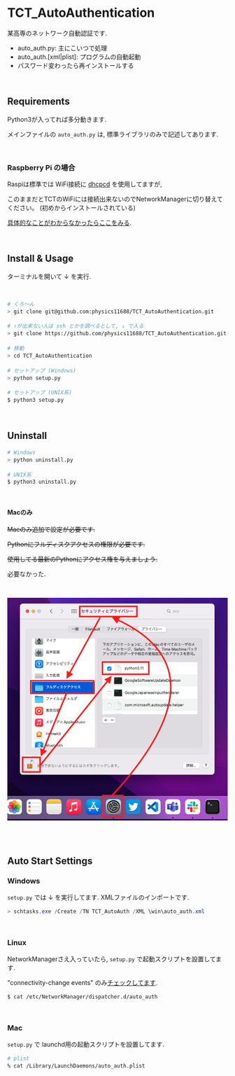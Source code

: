 # TCT_AutoAuthentication
某高専のネットワーク自動認証です.

- auto_auth.py: 主にこいつで処理<br>
- auto_auth.[xml|plist]: プログラムの自動起動<br>
- パスワード変わったら再インストールする

<br>

## Requirements
Python3が入ってれば多分動きます.

メインファイルの `auto_auth.py` は, 標準ライブラリのみで記述してあります.

<br>

### Raspberry Pi の場合
Raspiは標準では WiFi接続に [dhcpcd](https://wiki.archlinux.jp/index.php/Dhcpcd) を使用してますが, 

このままだとTCTのWiFiには接続出来ないのでNetworkManagerに切り替えてください。
(初めからインストールされている)

[具体的なことがわからなかったらここをみる](https://arduinobook.stradty.com/accounts/Appendix1-1/#%E5%AD%A6%E6%A0%A1%E3%81%AEwi-fi%E3%81%AB%E6%8E%A5%E7%B6%9A%E3%81%97%E3%81%A6raspi%E3%82%92%E4%BD%BF%E3%81%86%E5%A0%B4%E5%90%88).

<br>

## Install & Usage

ターミナルを開いて ↓ を実行.

<br>

```bash
# くろ～ん
> git clone git@github.com:physics11688/TCT_AutoAuthentication.git

# ↑が出来ない人は ssh とかを調べるとして, ↓ で入る
> git clone https://github.com/physics11688/TCT_AutoAuthentication.git

# 移動
> cd TCT_AutoAuthentication

# セットアップ (Windows)
> python setup.py

# セットアップ (UNIX系)
$ python3 setup.py

```

<br>

## Uninstall
```bash
# Windows
> python uninstall.py

# UNIX系
$ python3 uninstall.py
```

<br>

#### Macのみ
~~Macのみ追加で設定が必要です.~~

~~Pythonにフルディスクアクセスの権限が必要です.~~

~~使用してる最新のPythonにアクセス権を与えましょう.~~

必要なかった.

<br>

![mac](./pic/mac.png)

<br>


<br>

## Auto Start Settings
### Windows

`setup.py` では ↓ を実行してます.
XMLファイルのインポートです.

```powershell
> schtasks.exe /Create /TN TCT_AutoAuth /XML \win\auto_auth.xml 
```


<br>

### Linux

NetworkManagerさえ入っていたら, `setup.py` で起動スクリプトを設置してます. 

"connectivity-change events" のみ[チェックしてます](https://man.archlinux.org/man/NetworkManager-dispatcher.8.en).

```bash
$ cat /etc/NetworkManager/dispatcher.d/auto_auth
```



<br>

### Mac

`setup.py` で launchd用の起動スクリプトを設置してます. 

```bash
# plist
% cat /Library/LaunchDaemons/auto_auth.plist
```